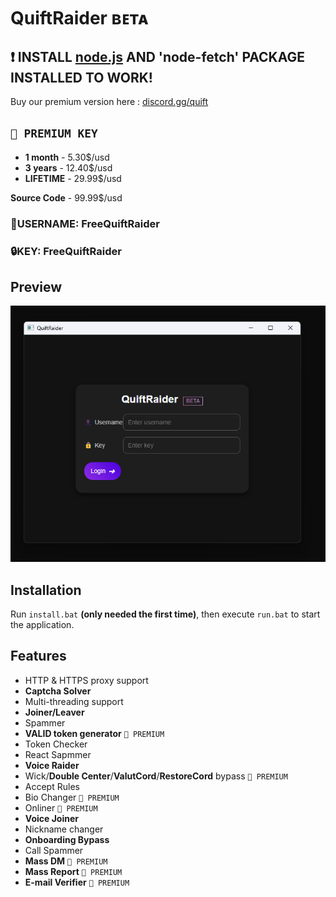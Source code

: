 # QuiftRaider ʙᴇᴛᴀ
## ❗ INSTALL [node.js](https://nodejs.org/en/download/package-manager) AND 'node-fetch' PACKAGE INSTALLED TO WORK!
Buy our premium version here : [discord.gg/quift](https://discord.gg/quift) 

## `👑 PREMIUM KEY`
- **1 month** - 5.30$/usd
- **3 years** - 12.40$/usd
- **LIFETIME** - 29.99$/usd

**Source Code** - 99.99$/usd

### 👤USERNAME: FreeQuiftRaider
### 🔒KEY: FreeQuiftRaider

## Preview
<p align="center">
  <img src="https://raw.githubusercontent.com/QuiftNetwork/QuiftRaider/refs/heads/main/image.png" alt="Preview of QuiftRaider">
</p>

## Installation
Run `install.bat` **(only needed the first time)**, then execute `run.bat` to start the application.

## Features
- HTTP & HTTPS proxy support
- **Captcha Solver**
- Multi-threading support
- **Joiner/Leaver**
- Spammer
- **VALID token generator** `👑 PREMIUM`
- Token Checker
- React Sapmmer
- **Voice Raider**
- Wick/**Double Center**/**ValutCord**/**RestoreCord** bypass `👑 PREMIUM`
- Accept Rules
- Bio Changer `👑 PREMIUM`
- Onliner `👑 PREMIUM`
- **Voice Joiner**
- Nickname changer
- **Onboarding Bypass**
- Call Spammer
- **Mass DM** `👑 PREMIUM`
- **Mass Report** `👑 PREMIUM`
- **E-mail Verifier** `👑 PREMIUM`
